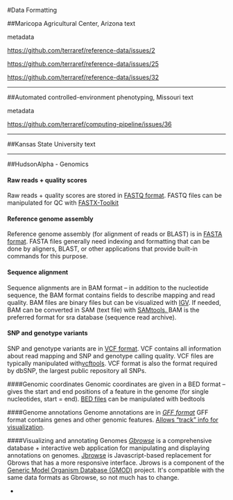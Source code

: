 #Data Formatting

##Maricopa Agricultural Center, Arizona
text

metadata 

https://github.com/terraref/reference-data/issues/2  

https://github.com/terraref/reference-data/issues/25

https://github.com/terraref/reference-data/issues/32


-------------------
##Automated controlled-environment phenotyping, Missouri 
text

metadata

https://github.com/terraref/computing-pipeline/issues/36



-------------------
##Kansas State University 
text

-------------------
##HudsonAlpha - Genomics 


#### **Raw reads + quality scores**
Raw reads + quality scores are stored in [FASTQ format](http://maq.sourceforge.net/fastq.shtml). FASTQ files can be manipulated for QC with [FASTX-Toolkit](http://hannonlab.cshl.edu/fastx_toolkit/)



#### **Reference genome assembly**
Reference genome assembly (for alignment of reads or BLAST) is in [FASTA format](https://en.wikipedia.org/wiki/FASTA_format). FASTA files generally need indexing and formatting that can be done by aligners, BLAST, or other applications that provide built-in commands for this purpose.


#### **Sequence alignment**
Sequence alignments are in BAM format – in addition to the nucleotide sequence, the BAM format contains fields to describe mapping and read quality. BAM files are binary files but can be visualized with [IGV](http://www.broadinstitute.org/igv/). If needed, BAM can be converted in SAM (text file) with [SAMtools. ](http://samtools.sourceforge.net/)BAM is the preferred format for sra database (sequence read archive).


#### SNP and genotype variants
SNP and genotype variants are in [VCF format](http://www.1000genomes.org/wiki/Analysis/Variant%20Call%20Format/vcf-variant-call-format-version-40). VCF contains all information about read mapping and SNP and genotype calling quality. VCF files are typically manipulated with[vcftools](https://vcftools.github.io/index.html). VCF format is also the format required by dbSNP, the largest public repository all SNPs.


####Genomic coordinates
Genomic coordinates are given in a BED format – gives the start and end positions of a feature in the genome (for single nucleotides, start = end). [BED files](http://www.ensembl.org/info/website/upload/bed.html) can be manipulated with bedtools


####Genome annotations
Genome annotations are in [*GFF format*](http://useast.ensembl.org/info/website/upload/gff.html) GFF format contains genes and other genomic features. [Allows “track” info for visualization](http://useast.ensembl.org/info/website/upload/gff.html).


####Visualizing and annotating Genomes
[*Gbrowse*](http://gmod.org/wiki/GBrowse) is a comprehensive database + interactive web application for manipulating and displaying annotations on genomes. [Jbrowse](http://jbrowse.org/) is Javascript-based replacement for Gbrows that has a more responsive interface. Jbrows is a component of the [Generic Model Organism Database (GMOD)](http://gmod.org/wiki/Main_Page) project. It's compatible with the same data formats as Gbrowse, so not much has to change.



-


